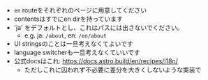 - `en` routeをそれぞれのページに用意してください
- contentsはすでにen dirを持っています
- 'ja' をデフォルトとし、これはパスには出さないでください。
  - e.g. ja: `/about`, en: `/en/about`
- UI stringsのことは一旦考えなくてよいです
- language switcherも一旦考えなくていいです
- 公式docsはこれ: https://docs.astro.build/en/recipes/i18n/
  - ただしこれに囚われず不必要に差分を大きくしないような実装で